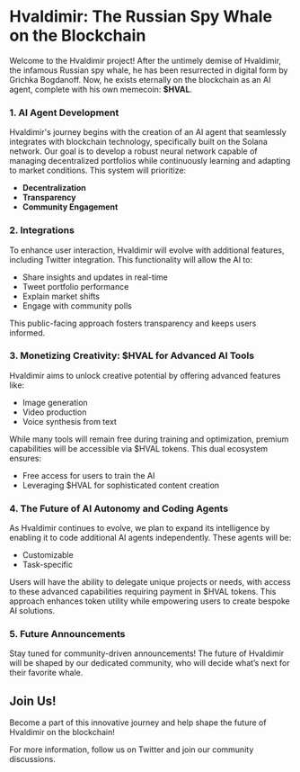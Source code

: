 # Hvaldimir: The Russian Spy Whale on the Blockchain

Welcome to the Hvaldimir project! After the untimely demise of Hvaldimir, the infamous Russian spy whale, he has been resurrected in digital form by Grichka Bogdanoff. Now, he exists eternally on the blockchain as an AI agent, complete with his own memecoin: **$HVAL**.

### 1. AI Agent Development
Hvaldimir's journey begins with the creation of an AI agent that seamlessly integrates with blockchain technology, specifically built on the Solana network. Our goal is to develop a robust neural network capable of managing decentralized portfolios while continuously learning and adapting to market conditions. This system will prioritize:

- **Decentralization**
- **Transparency**
- **Community Engagement**

### 2. Integrations
To enhance user interaction, Hvaldimir will evolve with additional features, including Twitter integration. This functionality will allow the AI to:

- Share insights and updates in real-time
- Tweet portfolio performance
- Explain market shifts
- Engage with community polls

This public-facing approach fosters transparency and keeps users informed.

### 3. Monetizing Creativity: $HVAL for Advanced AI Tools
Hvaldimir aims to unlock creative potential by offering advanced features like:

- Image generation
- Video production
- Voice synthesis from text

While many tools will remain free during training and optimization, premium capabilities will be accessible via $HVAL tokens. This dual ecosystem ensures:

- Free access for users to train the AI
- Leveraging $HVAL for sophisticated content creation

### 4. The Future of AI Autonomy and Coding Agents
As Hvaldimir continues to evolve, we plan to expand its intelligence by enabling it to code additional AI agents independently. These agents will be:

- Customizable
- Task-specific

Users will have the ability to delegate unique projects or needs, with access to these advanced capabilities requiring payment in $HVAL tokens. This approach enhances token utility while empowering users to create bespoke AI solutions.

### 5. Future Announcements
Stay tuned for community-driven announcements! The future of Hvaldimir will be shaped by our dedicated community, who will decide what’s next for their favorite whale.

## Join Us!
Become a part of this innovative journey and help shape the future of Hvaldimir on the blockchain!

For more information, follow us on Twitter and join our community discussions.
